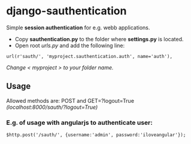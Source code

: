 django-sauthentication
======================

Simple **session authentication** for e.g. webb applications.

* Copy **sauthentication.py** to the folder where **settings.py** is located.
* Open root *urls.py* and add the following line:
```
url(r'sauth/', 'myproject.sauthentication.auth', name='auth'),
```
*Change < myproject > to your folder name.*

## Usage
Allowed methods are: POST and GET=?logout=True *(localhost:8000/sauth/?logout=True)*

### E.g. of usage with angularjs to authenticate user:
```
$http.post('/sauth/', {username:'admin', password:'iloveangular'});
```
